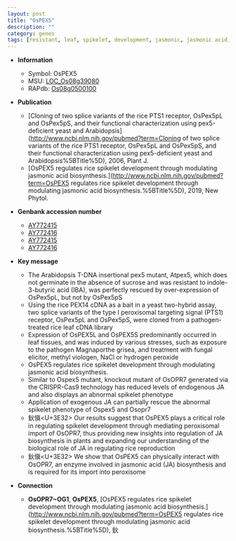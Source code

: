 ```yaml
---
layout: post
title: "OsPEX5"
description: ""
category: genes
tags: [resistant, leaf, spikelet, development, jasmonic, jasmonic acid,  ja , JA, spikelet development, JA biosynthesis]
---
```


* **Information**  
    + Symbol: OsPEX5  
    + MSU: [LOC_Os08g39080](http://rice.uga.edu/cgi-bin/ORF_infopage.cgi?orf=LOC_Os08g39080)  
    + RAPdb: [Os08g0500100](http://rapdb.dna.affrc.go.jp/viewer/gbrowse_details/irgsp1?name=Os08g0500100)  

* **Publication**  
    + [Cloning of two splice variants of the rice PTS1 receptor, OsPex5pL and OsPex5pS, and their functional characterization using pex5-deficient yeast and Arabidopsis](http://www.ncbi.nlm.nih.gov/pubmed?term=Cloning of two splice variants of the rice PTS1 receptor, OsPex5pL and OsPex5pS, and their functional characterization using pex5-deficient yeast and Arabidopsis%5BTitle%5D), 2006, Plant J.
    + [OsPEX5 regulates rice spikelet development through modulating jasmonic acid biosynthesis.](http://www.ncbi.nlm.nih.gov/pubmed?term=OsPEX5 regulates rice spikelet development through modulating jasmonic acid biosynthesis.%5BTitle%5D), 2019, New Phytol.

* **Genbank accession number**  
    + [AY772415](http://www.ncbi.nlm.nih.gov/nuccore/AY772415)
    + [AY772416](http://www.ncbi.nlm.nih.gov/nuccore/AY772416)
    + [AY772415](http://www.ncbi.nlm.nih.gov/nuccore/AY772415)
    + [AY772416](http://www.ncbi.nlm.nih.gov/nuccore/AY772416)

* **Key message**  
    + The Arabidopsis T-DNA insertional pex5 mutant, Atpex5, which does not germinate in the absence of sucrose and was resistant to indole-3-butyric acid (IBA), was perfectly rescued by over-expression of OsPex5pL, but not by OsPex5pS
    + Using the rice PEX14 cDNA as a bait in a yeast two-hybrid assay, two splice variants of the type I peroxisomal targeting signal (PTS1) receptor, OsPex5pL and OsPex5pS, were cloned from a pathogen-treated rice leaf cDNA library
    + Expression of OsPEX5L and OsPEX5S predominantly occurred in leaf tissues, and was induced by various stresses, such as exposure to the pathogen Magnaporthe grisea, and treatment with fungal elicitor, methyl viologen, NaCl or hydrogen peroxide
    + OsPEX5 regulates rice spikelet development through modulating jasmonic acid biosynthesis.
    + Similar to Ospex5 mutant, knockout mutant of OsOPR7 generated via the CRISPR-Cas9 technology has reduced levels of endogenous JA and also displays an abnormal spikelet phenotype
    + Application of exogenous JA can partially rescue the abnormal spikelet phenotype of Ospex5 and Osopr7
    + 鈥愼<U+3E32> Our results suggest that OsPEX5 plays a critical role in regulating spikelet development through mediating peroxisomal import of OsOPR7, thus providing new insights into regulation of JA biosynthesis in plants and expanding our understanding of the biological role of JA in regulating rice reproduction
    + 鈥愼<U+3E32> We show that OsPEX5 can physically interact with OsOPR7, an enzyme involved in jasmonic acid (JA) biosynthesis and is required for its import into peroxisome

* **Connection**  
    + __OsOPR7~OG1__, __OsPEX5__, [OsPEX5 regulates rice spikelet development through modulating jasmonic acid biosynthesis.](http://www.ncbi.nlm.nih.gov/pubmed?term=OsPEX5 regulates rice spikelet development through modulating jasmonic acid biosynthesis.%5BTitle%5D),  鈥